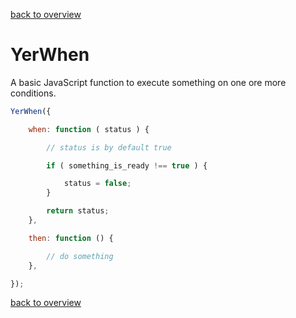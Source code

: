 [back to overview](../README.markdown#assets)

YerWhen
===========

A basic JavaScript function to execute something on one ore more conditions.

````javascript
YerWhen({

	when: function ( status ) {

		// status is by default true

		if ( something_is_ready !== true ) {

			status = false;
		}

		return status;
	},

	then: function () {

		// do something
	},

});
````

[back to overview](../README.markdown#assets)